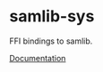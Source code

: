 # samlib-sys #
FFI bindings to samlib.

[Documentation](https://retep998.github.io/doc/samlib-sys/)
